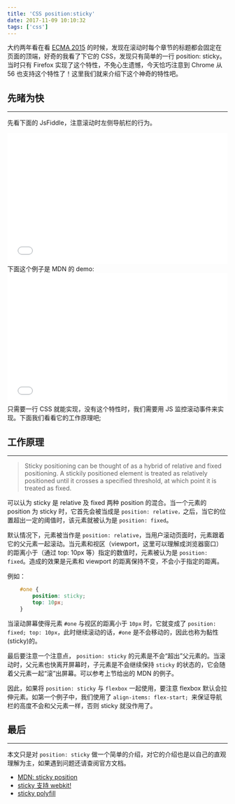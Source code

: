 ```yaml
---
title: 'CSS position:sticky'
date: 2017-11-09 10:10:32
tags: ['css']
---
```


大约两年看在看 [ECMA 2015](https://www.ecma-international.org/ecma-262/6.0/) 的时候，发现在滚动时每个章节的标题都会固定在页面的顶端，好奇的我看了下它的 CSS，发现只有简单的一行 position: sticky。当时只有 Firefox 实现了这个特性，不免心生遗憾，今天恰巧注意到 Chrome 从 56 也支持这个特性了！这里我们就来介绍下这个神奇的特性吧。

<!--more-->

## 先暏为快 
--------------------------

先看下面的 JsFiddle，注意滚动时左侧导航栏的行为。
<iframe scrolling="no" width="100%" height="300" src="//jsfiddle.net/lotabout/d6xv8num/2/embedded/result,html,css/light" frameborder="0" allowfullscreen></iframe>
下面这个例子是 MDN 的 demo:
<iframe scrolling="no" width="100%" height="300" src="//jsfiddle.net/lotabout/hjf99x20/embedded/result,html,css/light" frameborder="0" allowfullscreen></iframe>
只需要一行 CSS 就能实现，没有这个特性时，我们需要用 JS 监控滚动事件来实现。下面我们看看它的工作原理吧;

## 工作原理
--------------------------
> Sticky positioning can be thought of as a hybrid of relative and fixed positioning. A stickily positioned element is treated as relatively positioned until it crosses a specified threshold, at which point it is treated as fixed.

可以认为 sticky 是 relative 及 fixed 两种 position 的混合。当一个元素的 position 为 sticky 时，它首先会被当成是 `position: relative，`之后，当它的位置超出一定的阈值时，该元素就被认为是 `position: fixed`。

默认情况下，元素被当作是 `position: relative`，当用户滚动页面时，元素跟着它的父元素一起滚动。当元素和视区（viewport，这里可以理解成浏览器窗口）的距离小于（通过 top: 10px 等）指定的数值时，元素被认为是 `position: fixed`。造成的效果是元素和 viewport 的距离保持不变，不会小于指定的距离。

例如：

``` css
    #one {
        position: sticky;
        top: 10px;
    }
```
当滚动屏幕使得元素 `#one` 与视区的距离小于 `10px` 时，它就变成了 `position: fixed; top: 10px`，此时继续滚动的话，`#one` 是不会移动的，因此也称为黏性 (sticky)的。

最后要注意一个注意点， `position: sticky` 的元素是不会“超出”父元素的。当滚动时，父元素也快离开屏幕时，子元素是不会继续保持 `sticky` 的状态的，它会随着父元素一起“滚”出屏幕。可以参考上节给出的 MDN 的例子。

因此，如果将 `position: sticky` 与 `flexbox` 一起使用，要注意 flexbox 默认会拉伸元素。如第一个例子中，我们使用了 `align-items: flex-start; `来保证导航栏的高度不会和父元素一样，否则 sticky 就没作用了。

## 最后
 - - - - - - -- - -

本文只是对 `position: sticky` 做一个简单的介绍，对它的介绍也是以自己的直观理解为主，如果遇到问题还请查阅官方文档。

* [MDN: sticky position](https://developer.mozilla.org/en/docs/Web/CSS/position#Sticky_positioning)
* [sticky 支持 webkit!](https://developers.google.com/web/updates/2012/08/Stick-your-landings-position-sticky-lands-in-WebKit)
* [sticky polyfill](https://github.com/wilddeer/stickyfill)